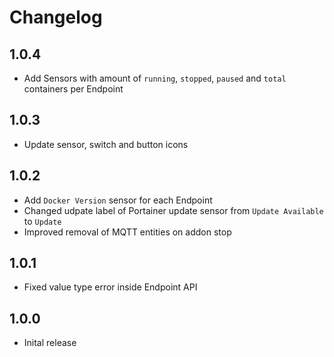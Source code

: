 # Changelog

## 1.0.4
- Add Sensors with amount of `running`, `stopped`, `paused` and `total` containers per Endpoint

## 1.0.3
- Update sensor, switch and button icons

## 1.0.2
- Add `Docker Version` sensor for each Endpoint
- Changed udpate label of Portainer update sensor from `Update Available` to `Update`
- Improved removal of MQTT entities on addon stop

## 1.0.1
- Fixed value type error inside Endpoint API

## 1.0.0
- Inital release